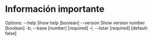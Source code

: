 # Información importante

Options:
--help Show help [boolean]
--version Show version number [boolean]
-b, --base [number] [required]
-l, --listar [required] [default: false]
